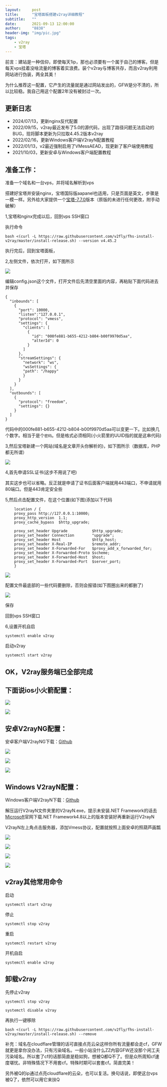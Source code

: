 ```yaml
---
layout:     post
title:      "宝塔面板搭建v2ray详细教程"
subtitle:   ""
date:       2021-09-13 12:00:00
author:     "8838"
header-img: "img/pic.jpg"
tags:
    - v2ray
    - 宝塔
---
```


前言：建站是一种信仰，即使每天1ip，那也必须要有一个属于自己的博客。但是每天vps挂着没啥流量的博客着实浪费。装个v2ray与博客共存，而且v2ray利用网站进行伪装，两全其美！

为什么推荐这一配置，它产生的流量就是通过网站发出的，GFW是分不清的，所以比较稳。我自己用这个配置2年没有被封过一次。

## 更新日志

* 2024/07/13，更新nginx反代配置
* 2022/09/15，v2ray最近发布了5.0的源代码，出现了路径问题无法启动的BUG，现将脚本更新为只拉取4.45.2版本v2ray
* 2022/02/16，更新Windows客户端V2rayN配置教程
* 2022/01/13，v2最近强制启用了VMessAEAD，现更新了客户端使用教程
* 2021/10/03，更新安卓与Windows客户端配置教程

## 准备工作：

准备一个域名和一台vps，并将域名解析到vps

搭建好宝塔并安装nginx，宝塔国际版aapanel也适用，只是页面是英文，步骤是一模一样。另外给大家提供一个[宝塔-7.7.0](https://github.com/8838/btpanel-v7.7.0)版本（原版的未进行任何更改，附手动破解）

1,宝塔和nginx完成以后，回到vps SSH窗口

执行命令

```
bash <(curl -L https://raw.githubusercontent.com/v2fly/fhs-install-v2ray/master/install-release.sh) --version v4.45.2
```

执行完后，回到宝塔面板，

2,左侧文件，依次打开，如下图所示

![](/img/bt-v2/IMG_0210.JPG)

编辑config.json这个文件，打开文件后先清空里面的内容，再粘贴下面代码进去并保存

```
{
  "inbounds": [
    {
      "port": 10000,
      "listen":"127.0.0.1",
      "protocol": "vmess",
      "settings": {
        "clients": [
          {
            "id": "000fe881-b655-4212-b804-b00f9970d5aa",
            "alterId": 0
          }
        ]
      },
      "streamSettings": {
        "network": "ws",
        "wsSettings": {
        "path": "/happy"
        }
      }
    }
  ],
  "outbounds": [
    {
      "protocol": "freedom",
      "settings": {}
    }
  ]
}
```

代码中的000fe881-b655-4212-b804-b00f9970d5aa可以变更一下。比如换几个数字。相当于是个`密码`。但是格式必须相同(小火箭里的UUID指的就是这串代码)

3,然后宝塔新建一个网站(域名是文章开头你解析的)，如下图所示（数据库，PHP都无所谓）

![](/img/bt-v2/IMG_0211.JPG)


4,首先申请SSL证书(这步不用说了吧)

其实这步也可以省略。反正就是申请了证书后面客户端就用443端口，不申请就用80端口。但是443肯定安全些

5,然后点击配置文件，在这个位置(如下图)添加以下代码

```
    location / {
    proxy_pass http://127.0.0.1:10000;
    proxy_http_version  1.1;
    proxy_cache_bypass  $http_upgrade;

    proxy_set_header Upgrade           $http_upgrade;
    proxy_set_header Connection        "upgrade";
    proxy_set_header Host              $http_host;
    proxy_set_header X-Real-IP         $remote_addr;
    proxy_set_header X-Forwarded-For   $proxy_add_x_forwarded_for;
    proxy_set_header X-Forwarded-Proto $scheme;
    proxy_set_header X-Forwarded-Host  $host;
    proxy_set_header X-Forwarded-Port  $server_port;
    }
```

![](/img/bt-v2/IMG_1456.jpeg)

配置文件最底部的一些代码要删除，否则会报错(如下图圈出来的都删了)

![](/img/bt-v2/IMG_1457.jpeg)


保存

回到vps SSH窗口

6,设置开机自启

```
systemctl enable v2ray
```

启动v2ray

```
systemctl start v2ray
```

## OK，V2ray服务端已全部完成

## 下面说ios小火箭配置：

![](/img/bt-v2/IMG_0214.JPG)

![](/img/bt-v2/IMG_0215.JPG)

## 安卓V2rayNG配置：

安卓客户端V2rayNG下载：[Github](https://github.com/2dust/v2rayNG/releases)

![](/img/bt-v2/IMG_0216.JPG)

![](/img/bt-v2/IMG_0217.JPG)

![](/img/bt-v2/IMG_0218.JPG)

## Windows V2rayN配置：

Windows客户端V2rayN下载：[Github](https://github.com/2dust/v2rayN/releases)

解压运行V2rayN文件夹里的V2rayN.exe，提示未安装.NET Framework的话去[Microsoft](https://docs.microsoft.com/zh-cn/dotnet/framework/install/guide-for-developers#installation-choices)官网下载.NET Framework4.8以上的版本安装好再重新运行V2rayN

V2rayN左上角点击服务器，添加Vmess协议，配置就按照上面安卓的照葫芦画瓢

![](/img/bt-v2/IMG_0219.JPG)

![](/img/bt-v2/IMG_0220.JPG)

![](/img/bt-v2/IMG_0221.JPG)

![](/img/bt-v2/IMG_0222.JPG)

## v2ray其他常用命令

启动
```
systemctl start v2ray
```

停止
```
systemctl stop v2ray
```

重启
```
systemctl restart v2ray
```

开机自启
```
systemctl enable v2ray
```

## 卸载v2ray

先停止v2ray
```
systemctl stop v2ray
```

```
systemctl disable v2ray
```
再执行一键移除
```
bash <(curl -L https://raw.githubusercontent.com/v2fly/fhs-install-v2ray/master/install-release.sh) --remove
```

补充：域名在cloudflare管理的话可直接点亮云朵这样你所有流量都会走cf，GFW就更是拿你没办法，只有污染域名。一般小站没什么ZZ内容GFW还没那个闲工夫污染域名。所以套了cf的话那简直是稳如狗，想被Q都Q不了。但是众所周知cf速度堪忧。非特殊情况下不用套cf。特殊时期可以套套cf。简直完美！

另外被Q的ip通过点亮cloudflare的云朵，也可以复活。换句话说，即使这台vps被Q了，依然可以用它来扶Q
